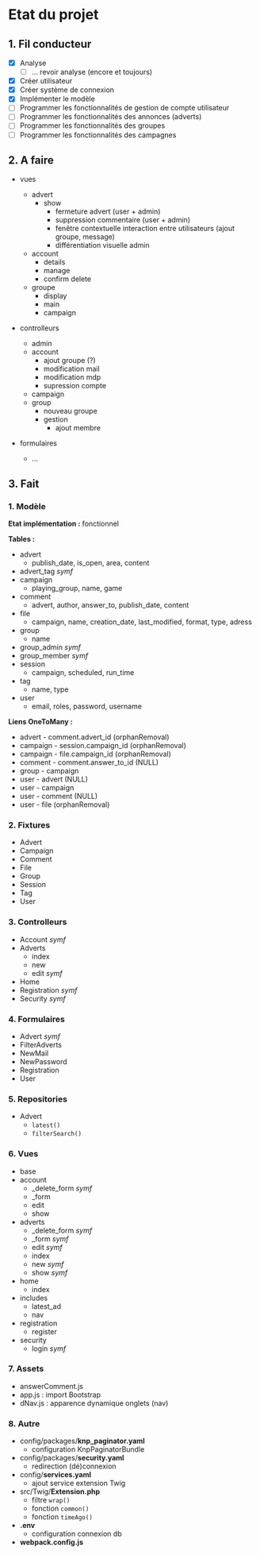 # Etat du projet

## 1. Fil conducteur

- [X] Analyse
    - [ ] ... revoir analyse (encore et toujours)
- [X] Créer utilisateur
- [X] Créer système de connexion
- [X] Implémenter le modèle
- [ ] Programmer les fonctionnalités de gestion de compte utilisateur
- [ ] Programmer les fonctionnalités des annonces (adverts)
- [ ] Programmer les fonctionnalités des groupes
- [ ] Programmer les fonctionnalités des campagnes

## 2. A faire

- vues
    - advert
        - show
            - fermeture advert (user + admin)
            - suppression commentaire (user + admin)
            - fenêtre contextuelle interaction entre utilisateurs (ajout groupe, message)
            - différentiation visuelle admin
    - account
        - details
        - manage
        - confirm delete
    - groupe
        - display
        - main
        - campaign

- controlleurs
    - admin
    - account
        - ajout groupe (?)
        - modification mail
        - modification mdp
        - supression compte
    - campaign
    - group
        - nouveau groupe
        - gestion
            - ajout membre

- formulaires
    - ...

## 3. Fait

### 1. Modèle

**Etat implémentation :** fonctionnel

**Tables :**

- advert
    - publish_date, is_open, area, content
- advert_tag *symf*
- campaign
    - playing_group, name, game
- comment
    - advert, author, answer_to, publish_date, content
- file
    - campaign, name, creation_date, last_modified, format, type, adress
- group
    - name
- group_admin *symf*
- group_member *symf*
- session
    - campaign, scheduled, run_time
- tag
    - name, type
- user
    - email, roles, password, username

**Liens OneToMany :**
- advert - comment.advert_id (orphanRemoval)
- campaign - session.campaign_id (orphanRemoval)
- campaign - file.campaign_id (orphanRemoval)
- comment - comment.answer_to_id (NULL)
- group - campaign
- user - advert (NULL)
- user - campaign
- user - comment (NULL)
- user - file (orphanRemoval)

### 2. Fixtures

- Advert
- Campaign
- Comment
- File
- Group
- Session
- Tag
- User

### 3. Controlleurs

- Account *symf*
- Adverts
    - index
    - new
    - edit *symf*
- Home
- Registration *symf*
- Security *symf*

### 4. Formulaires

- Advert *symf*
- FilterAdverts
- NewMail
- NewPassword
- Registration
- User

### 5. Repositories

- Advert
    - `latest()`
    - `filterSearch()`

### 6. Vues

- base
- account
    - _delete_form *symf*
    - _form
    - edit
    - show
- adverts
    - _delete_form *symf*
    - _form *symf*
    - edit *symf*
    - index
    - new *symf*
    - show *symf*
- home
    - index
- includes
    - latest_ad
    - nav
- registration
    - register
- security
    - login *symf*

### 7. Assets

- answerComment.js
- app.js : import Bootstrap
- dNav.js : apparence dynamique onglets (nav)

### 8. Autre

- config/packages/**knp_paginator.yaml**
    - configuration KnpPaginatorBundle
- config/packages/**security.yaml**
    - redirection (dé)connexion
- config/**services.yaml**
    - ajout service extension Twig
- src/Twig/**Extension.php**
    - filtre `wrap()`
    - fonction `common()`
    - fonction `timeAgo()`
- **.env**
    - configuration connexion db
- **webpack.config.js**